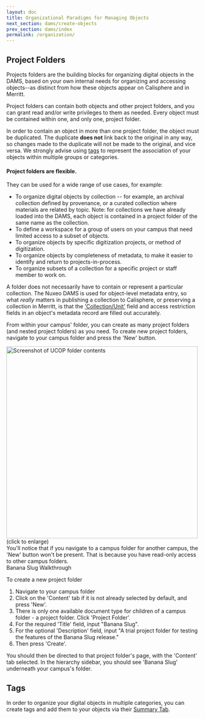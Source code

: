 ```yaml
---
layout: doc
title: Organizational Paradigms for Managing Objects
next_section: dams/create-objects
prev_section: dams/index
permalink: /organization/
---
```


## Project Folders

Projects folders are the building blocks for organizing digital objects in the DAMS, based on your own internal needs for organizing and accessing objects--as distinct from how these objects appear on Calisphere and in Merritt.

Project folders can contain both objects and other project folders, and you can grant read and/or write privileges to them as needed. Every object must be contained within one, and only one, project folder.

<div class="note">In order to contain an object in more than one project folder, the object must be duplicated. The duplicate <b>does not</b> link back to the original in any way, so changes made to the duplicate will not be made to the original, and vice versa. We strongly advise using <a href="">tags</a> to represent the association of your objects within multiple groups or categories.</div>

#### Project folders are flexible.
They can be used for a wide range of use cases, for example:

  - To organize digital objects by collection -- for example, an archival collection defined by provenance, or a curated collection where materials are related by topic.
    Note: for collections we have already loaded into the DAMS, each object is contained in a project folder of the same      name as the collection. 
  - To define a workspace for a group of users on your campus that need limited access to a subset of objects. 
  - To organize objects by specific digitization projects, or method of digitization. 
  - To organize objects by completeness of metadata, to make it easier to identify and return to projects-in-process. 
  - To organize subsets of a collection for a specific project or staff member to work on.
  
<div class="note">A folder does not necessarily have to contain or represent a particular collection. The Nuxeo DAMS is used for object-level metadata entry, so what <i>really</i> matters in publishing a collection to Calisphere, or preserving a collection in Merritt, is that the <a href="" class="notelink">'Collection/Unit'</a> field and access restriction fields in an object's metadata record are filled out accurately.</div>

From within your campus' folder, you can create as many project folders (and nested project folders) as you need. To create new project folders, navigate to your campus folder and press the 'New' button. 

<a class="img-popup" href="{{ site.url }}{{ site.baseurl }}/images/2_UCOP-folder.png">
  <img src="{{ site.url }}{{ site.baseurl }}/images/2_UCOP-folder.png" alt="Screenshot of UCOP folder contents" style="width: 500px">
</a>
<br>(click to enlarge)

<div class="note">You'll notice that if you navigate to a campus folder for another campus, the 'New' button won't be present. That is because you have read-only access to other campus folders.</div>

<div class="walkthrough">Banana Slug Walkthrough</div>

To create a new project folder 

1. Navigate to your campus folder
2. Click on the 'Content' tab if it is not already selected by default, and press 'New'.
3. There is only one available document type for children of a campus folder - a project folder. Click 'Project Folder'. 
4. For the required 'Title' field, input "Banana Slug".
5. For the optional 'Description' field, input "A trial project folder for testing the features of the Banana Slug release." 
6. Then press 'Create'. 

<p>You should then be directed to that project folder's page, with the 'Content' tab selected. In the hierarchy sidebar, you should see 'Banana Slug' underneath your campus's folder.</p>

## Tags

In order to organize your digital objects in multiple categories, you can create tags and add them to your objects via their [Summary Tab](). 